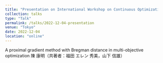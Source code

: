 ```yaml
---
title: "Presentation on International Workshop on Continuous Optimization"
collection: talks
type: "Talk"
permalink: /talks/2022-12-04-presentation
venue: "Tokyo"
date: 2022-12-04
location: "online"
---
```

A proximal gradient method with Bregman distance in multi-objective optimization
陳 康明（共著者：福田 エレン 秀美，山下 信雄）

